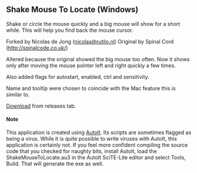 ## Shake Mouse To Locate (Windows)

Shake or circle the mouse quickly and a big mouse
will show for a short while. This will help you find
back the mouse cursor.

Forked by Nicolas de Jong (nicolas@rutilo.nl)
Original by Spinal Cord (http://spinalcode.co.uk/)

Altered because the original showed the big mouse
too often. Now it shows only after moving the mouse
pointer left and right quickly a few times.

Also added flags for autostart, enabled, ctrl and sensitivity.

Name and tooltip were chosen to coincide with the Mac feature this is similar to.

[Download](releases/latest/download/ShakeMouseToLocate.exe) from releases tab.

#### Note

This application is created using [AutoIt](https://www.autoitscript.com/site/).
Its scripts are sometimes flagged as being a virus. While it is quite possible to write
viruses with AutoIt, this application is certainly not. If you feel more confident
compiling the source code that you checked for naughty bits, install AutoIt, load the
ShakeMouseToLocate.au3 in the AutoIt SciTE-Lite editor and select Tools, Build. That
will generate the exe as well.
